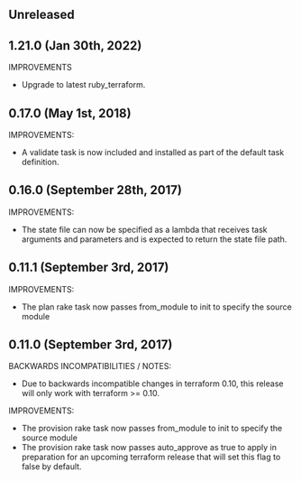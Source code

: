 ## Unreleased

## 1.21.0 (Jan 30th, 2022)

IMPROVEMENTS

* Upgrade to latest ruby_terraform.

## 0.17.0 (May 1st, 2018)

IMPROVEMENTS:

* A validate task is now included and installed as part of the default task
  definition. 

## 0.16.0 (September 28th, 2017)

IMPROVEMENTS:

* The state file can now be specified as a lambda that receives task arguments
  and parameters and is expected to return the state file path.

## 0.11.1 (September 3rd, 2017)

IMPROVEMENTS:

* The plan rake task now passes from_module to init to specify the source 
  module

## 0.11.0 (September 3rd, 2017)

BACKWARDS INCOMPATIBILITIES / NOTES:

* Due to backwards incompatible changes in terraform 0.10, this release will
  only work with terraform >= 0.10.

IMPROVEMENTS:

* The provision rake task now passes from_module to init to specify the source 
  module
* The provision rake task now passes auto_approve as true to apply in 
  preparation for an upcoming terraform release that will set this flag to 
  false by default.
